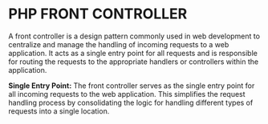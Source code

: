 <h1>PHP FRONT CONTROLLER</h1>

A front controller is a design pattern commonly used in web development to centralize and manage the handling of incoming requests to a web application. It acts as a single entry point for all requests and is responsible for routing the requests to the appropriate handlers or controllers within the application.

<b>Single Entry Point:</b> The front controller serves as the single entry point for all incoming requests to the web application. This simplifies the request handling process by consolidating the logic for handling different types of requests into a single location.